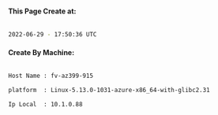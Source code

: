 
   
#### This Page Create at:

```bash

2022-06-29 - 17:50:36 UTC

```

#### Create By Machine:

```bash

Host Name : fv-az399-915

platform  : Linux-5.13.0-1031-azure-x86_64-with-glibc2.31

Ip Local  : 10.1.0.88

```

